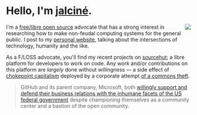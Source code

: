 # Hello, I'm [jalciné](https://jacky.wtf).
<img align="right" src="https://jacky.wtf/assets/favicon.2fb16a8e.svg" style="float: right; display: inline-block;" />

I'm a [free/libre open source][1] advocate that has a strong interest in researching how to make non-feudal computing
systems for the general public. I post to my [personal website][2], talking about the intersections of technology, humanity and the like.

As a F/LOSS advocate, you'll find my recent projects on [sourcehut][5]; a libre platform for developers to work on code. Any work and/or contributions on this platform are *largely* done without willingness &mdash; a side effect of [chokepoint capitalism](https://chokepointcapitalism.com/) deployed by a corporate attempt [of a commons theft](https://en.wikipedia.org/wiki/Tragedy_of_the_commons).

> GitHub and its parent company, Microsoft, both [willingly support and defend their business relations with the
> inhumane facets of the US federal government][4] despite championing themselves as a community center and a bastion of
> the open community.

[1]: https://en.wikipedia.org/wiki/Free_and_open-source_software
[2]: https://jacky.wtf/
[3]: https://live.jacky.wtf/
[4]: https://www.theatlantic.com/technology/archive/2020/01/ice-contract-github-sparks-developer-protests/604339/
[5]: https://git.sr.ht/~jacky
[6]: https://jacky.wtf/work/
